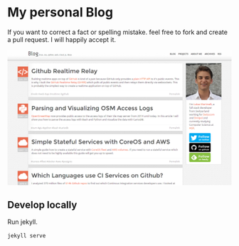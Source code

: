 # My personal Blog

If you want to correct a fact or spelling mistake.
feel free to fork and create a pull request.
I will happily accept it.

![Screenshot of Blog](screenshot.png)

## Develop locally

Run jekyll.

```
jekyll serve
```
